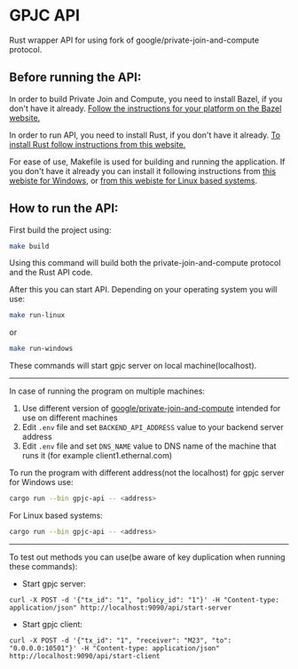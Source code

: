 # GPJC API

Rust wrapper API for using fork of google/private-join-and-compute protocol.

## Before running the API:

In order to build Private Join and Compute, you need to install Bazel, if you
don't have it already.
[Follow the instructions for your platform on the Bazel website.](https://docs.bazel.build/versions/master/install.html)

In order to run API, you need to install Rust, if you don't have it already.
[To install Rust follow instructions from this website.](https://www.rust-lang.org/tools/install)

For ease of use, Makefile is used for building and running the application. If you don't have it already you can install it following instructions from [this webiste for Windows](https://gnuwin32.sourceforge.net/packages/make.htm), or [from this webiste for Linux based systems](https://www.gnu.org/software/make/).

## How to run the API:

First build the project using:
```bash
make build
```
Using this command will build both the private-join-and-compute protocol and the Rust API code.

After this you can start API. Depending on your operating system you will use:
```bash
make run-linux
```
or
```bash
make run-windows
```

These commands will start gpjc server on local machine(localhost).

---

In case of running the program on multiple machines:

1. Use different version of [google/private-join-and-compute](https://github.com/Ethernal-Tech/private-join-and-compute/tree/multiple-machines) intended for use on different machines
2. Edit `.env` file and set `BACKEND_API_ADDRESS` value to your backend server address
3. Edit `.env` file and set `DNS_NAME` value to DNS name of the machine that runs it (for example client1.ethernal.com) 

To run the program with different address(not the localhost) for gpjc server for Windows use:
```bash
cargo run --bin gpjc-api -- <address>
```
For Linux based systems:
```bash
cargo run --bin gpjc-api -- <address>
```

---

To test out methods you can use(be aware of key duplication when running these commands):
- Start gpjc server:
```shell
curl -X POST -d '{"tx_id": "1", "policy_id": "1"}' -H "Content-type: application/json" http://localhost:9090/api/start-server
```
- Start gpjc client:
```shell
curl -X POST -d '{"tx_id": "1", "receiver": "M23", "to": "0.0.0.0:10501"}' -H "Content-type: application/json" http://localhost:9090/api/start-client
```
